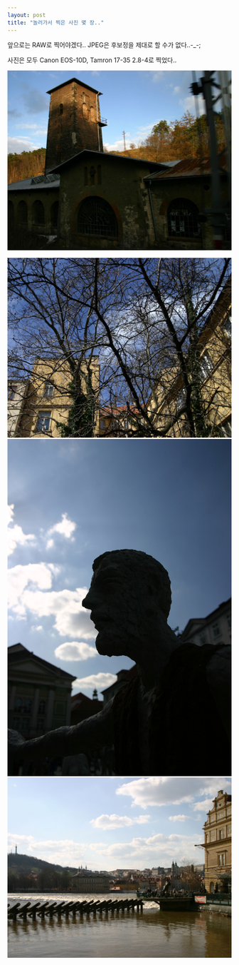 ```yaml
---
layout: post
title: "놀러가서 찍은 사진 몇 장.."
---
```


앞으로는 RAW로 찍어야겠다.. JPEG은 후보정을 제대로 할 수가 없다..-_-;

사진은 모두 Canon EOS-10D, Tamron 17-35 2.8-4로 찍었다..

![image](/assets/images/26bc528ce7289fff5a990ec80821ac5e.png)

![image](/assets/images/341a61b796c522aa1fae0028a090d0c1.png)
![image](/assets/images/8e36d7a1edf980315cab5987c7db2dfc.png)
![image](/assets/images/821845d4ae0b1b16bef384306aa4fde4.png)

